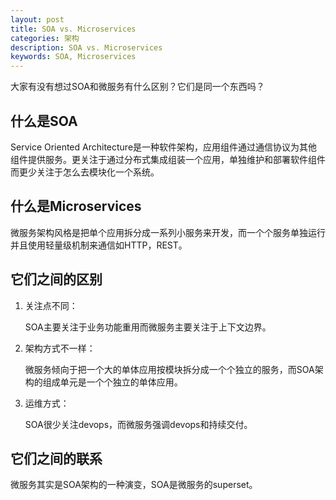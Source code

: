 ```yaml
---
layout: post
title: SOA vs. Microservices
categories: 架构
description: SOA vs. Microservices
keywords: SOA, Microservices
---
```


大家有没有想过SOA和微服务有什么区别？它们是同一个东西吗？

## 什么是SOA
Service Oriented Architecture是一种软件架构，应用组件通过通信协议为其他组件提供服务。更关注于通过分布式集成组装一个应用，单独维护和部署软件组件而更少关注于怎么去模块化一个系统。


## 什么是Microservices
微服务架构风格是把单个应用拆分成一系列小服务来开发，而一个个服务单独运行并且使用轻量级机制来通信如HTTP，REST。


## 它们之间的区别

1. 关注点不同：

    SOA主要关注于业务功能重用而微服务主要关注于上下文边界。
2. 架构方式不一样：

    微服务倾向于把一个大的单体应用按模块拆分成一个个独立的服务，而SOA架构的组成单元是一个个独立的单体应用。
3. 运维方式：

    SOA很少关注devops，而微服务强调devops和持续交付。

## 它们之间的联系
微服务其实是SOA架构的一种演变，SOA是微服务的superset。

